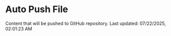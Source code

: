 # Auto Push File

Content that will be pushed to GitHub repository.
Last updated: 07/22/2025, 02:01:23 AM